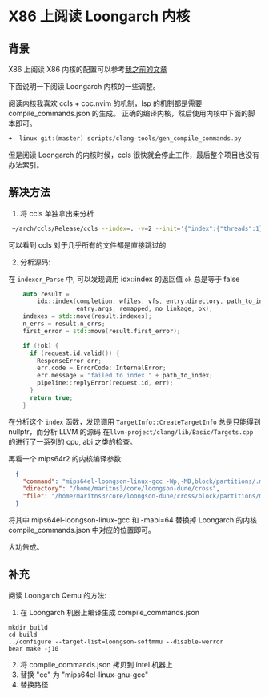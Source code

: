 # X86 上阅读 Loongarch 内核

## 背景
X86 上阅读 X86 内核的配置可以参考[我之前的文章](https://github.com/Martins3/My-Linux-config)

下面说明一下阅读 Loongarch 内核的一些调整。

阅读内核我喜欢 ccls + coc.nvim 的机制，lsp 的机制都是需要 compile_commands.json 的生成。
正确的编译内核，然后使用内核中下面的脚本即可。
```c
➜  linux git:(master) scripts/clang-tools/gen_compile_commands.py
```
但是阅读 Loongarch 的内核时候，ccls 很快就会停止工作，最后整个项目也没有办法索引。

## 解决方法 
1. 将 ccls 单独拿出来分析
```sh
 ~/arch/ccls/Release/ccls --index=. -v=2 --init='{"index":{"threads":1}}'
```
可以看到 ccls 对于几乎所有的文件都是直接跳过的

2. 分析源码:

在 `indexer_Parse` 中, 可以发现调用 idx::index 的返回值 `ok` 总是等于 false
```cpp
    auto result =
        idx::index(completion, wfiles, vfs, entry.directory, path_to_index,
                   entry.args, remapped, no_linkage, ok);
    indexes = std::move(result.indexes);
    n_errs = result.n_errs;
    first_error = std::move(result.first_error);

    if (!ok) {
      if (request.id.valid()) {
        ResponseError err;
        err.code = ErrorCode::InternalError;
        err.message = "failed to index " + path_to_index;
        pipeline::replyError(request.id, err);
      }
      return true;
    }
```

在分析这个 `index` 函数，发现调用 `TargetInfo::CreateTargetInfo` 总是只能得到 nullptr，而分析 LLVM 的源码
在`llvm-project/clang/lib/Basic/Targets.cpp` 的进行了一系列的 cpu, abi 之类的检查。

再看一个 mips64r2 的内核编译参数:
```json
  {
    "command": "mips64el-loongson-linux-gcc -Wp,-MD,block/partitions/.msdos.o.d  -nostdinc -isystem /home/maritns3/Downloads/cross-gcc-4.9.3-n64-loongson-rc6.1/usr/bin/../lib/gcc/mips64el-loongson-linux/4.9.3/include -I./arch/mips/include -I./arch/mips/include/generated  -I./include -I./arch/mips/include/uapi -I./arch/mips/include/generated/uapi -I./include/uapi -I./include/generated/uapi -include ./include/linux/kconfig.h -include ./include/linux/compiler_types.h -D__KERNEL__ -DVMLINUX_LOAD_ADDRESS=0xffffffff80200000 -DDATAOFFSET=0 -Wall -Wundef -Wstrict-prototypes -Wno-trigraphs -fno-strict-aliasing -fno-common -fshort-wchar -Werror-implicit-function-declaration -Wno-format-security -std=gnu89 -fno-PIE -mno-check-zero-division -mabi=64 -G 0 -mno-abicalls -fno-pic -pipe -msoft-float -DGAS_HAS_SET_HARDFLOAT -Wa,-msoft-float -ffreestanding -fno-stack-check -DTOOLCHAIN_SUPPORTS_VIRT -Wa,--trap -Wa,-mno-fix-loongson3-llsc -march=mips64r2 -U_MIPS_ISA -D_MIPS_ISA=_MIPS_ISA_MIPS64 -I./arch/mips/include/asm/mach-loongson64 -mno-branch-likely -I./arch/mips/include/asm/mach-generic -msym32 -DKBUILD_64BIT_SYM32 -fno-asynchronous-unwind-tables -fno-delete-null-pointer-checks -O2 --param=allow-store-data-races=0 -Wframe-larger-than=1024 -fstack-protector-strong -Wno-unused-but-set-variable -fomit-frame-pointer -fno-var-tracking-assignments -g -Wdeclaration-after-statement -Wno-pointer-sign -fno-strict-overflow -fno-merge-all-constants -fmerge-constants -fno-stack-check -fconserve-stack -Werror=implicit-int -Werror=strict-prototypes -Werror=date-time    -DKBUILD_BASENAME='\"msdos\"' -DKBUILD_MODNAME='\"msdos\"' -c -o block/partitions/.tmp_msdos.o block/partitions/msdos.c",
    "directory": "/home/maritns3/core/loongson-dune/cross",
    "file": "/home/maritns3/core/loongson-dune/cross/block/partitions/msdos.c"
  }
```
将其中 mips64el-loongson-linux-gcc 和 -mabi=64 替换掉 Loongarch 的内核 compile_commands.json 中对应的位置即可。

大功告成。

## 补充
阅读 Loongarch Qemu 的方法:
1. 在 Loongarch 机器上编译生成 compile_commands.json
```
mkdir build
cd build
../configure --target-list=loongson-softmmu --disable-werror
bear make -j10
```
2. 将 compile_commands.json 拷贝到 intel 机器上
3. 替换 "cc" 为 "mips64el-linux-gnu-gcc"
4. 替换路径
